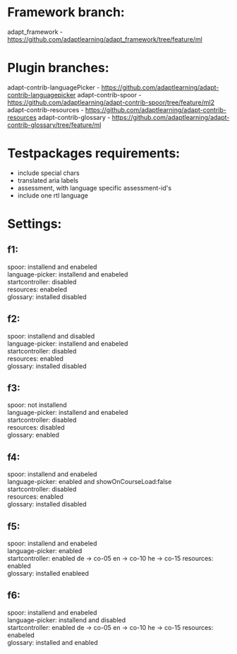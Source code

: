 # Framework branch:
adapt_framework - https://github.com/adaptlearning/adapt_framework/tree/feature/ml

# Plugin branches:
adapt-contrib-languagePicker - https://github.com/adaptlearning/adapt-contrib-languagepicker
adapt-contrib-spoor - https://github.com/adaptlearning/adapt-contrib-spoor/tree/feature/ml2
adapt-contrib-resources - https://github.com/adaptlearning/adapt-contrib-resources
adapt-contrib-glossary - https://github.com/adaptlearning/adapt-contrib-glossary/tree/feature/ml


# Testpackages requirements:
- include special chars
- translated aria labels
- assessment, with language specific assessment-id's
- include one rtl language

# Settings:
## f1:
spoor: installend and enabeled  
language-picker: installend and enabeled  
startcontroller: disabled  
resources: enabeled  
glossary: installed disabled  

## f2:
spoor: installend and disabled  
language-picker: installend and enabeled  
startcontroller: disabled  
resources: enabled  
glossary: installed disabled   

## f3:
spoor: not installend  
language-picker: installend and enabeled  
startcontroller: disabled  
resources: disabled  
glossary: enabled   

## f4:
spoor: installend and enabeled  
language-picker: enabled and showOnCourseLoad:false  
startcontroller: disabled  
resources: enabled  
glossary: installed disabled   

## f5:
spoor: installend and enabeled  
language-picker: enabled  
startcontroller: enabled
  de -> co-05
  en -> co-10
  he -> co-15
resources: enabled  
glossary: installed enableed   

## f6:
spoor: installend and enabeled  
language-picker: installend and disabled  
startcontroller: enabled
  de -> co-05
  en -> co-10
  he -> co-15
resources: enabeled  
glossary: installed and enabled  